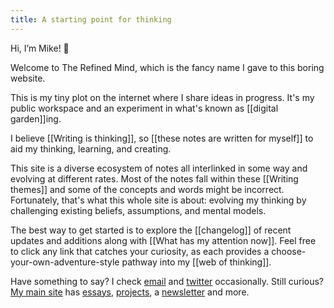 ```yaml
---
title: A starting point for thinking
---
```

Hi, I’m Mike! 👋

Welcome to The Refined Mind, which is the fancy name I gave to this boring website.

This is my tiny plot on the internet where I share ideas in progress. It's my public workspace and an experiment in what's known as [[digital garden]]ing.

I believe [[Writing is thinking]], so [[these notes are written for myself]] to aid my thinking, learning, and creating.

This site is a diverse ecosystem of notes all interlinked in some way and evolving at different rates. Most of the notes fall within these [[Writing themes]] and some of the concepts and words might be incorrect. Fortunately, that's what this whole site is about: evolving my thinking by challenging existing beliefs, assumptions, and mental models.

The best way to get started is to explore the [[changelog]] of recent updates and additions along with [[What has my attention now]]. Feel free to click any link that catches your curiosity, as each provides a choose-your-own-adventure-style pathway into my [[web of thinking]].

Have something to say? I check [email](mailto:yo@miketannenbaum.com) and [twitter](https://twitter.com/theroyaltbomb) occasionally. Still curious? [My main site](https://miketannenbaum.com) has [essays](https://miketannenbaum.com/writings), [projects](https://miketannenbaum.com/projects), a [newsletter](https://miketannenbaum.com/signup) and more.
